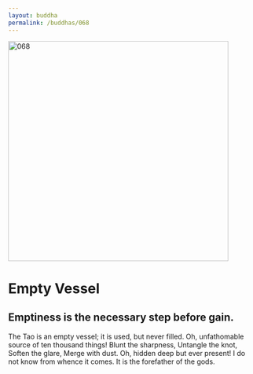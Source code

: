 ```yaml
---
layout: buddha
permalink: /buddhas/068
---
```


<div class="uk-text-center">
<img src="{{"/assets/img/buddhas/buddha-068.jpg" | relative_url}}" alt="068"  width="448" height="448"></div>

# Empty Vessel

## Emptiness is the necessary step before gain.



The Tao is an empty vessel; it is used, but never filled.
Oh, unfathomable source of ten thousand things!
Blunt the sharpness,
Untangle the knot,
Soften the glare,
Merge with dust.
Oh, hidden deep but ever present!
I do not know from whence it comes.
It is the forefather of the gods.

